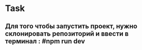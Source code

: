 # Task

## Для того чтобы запустить проект, нужно склонировать репозиторий и ввести в терминал : #npm run dev
